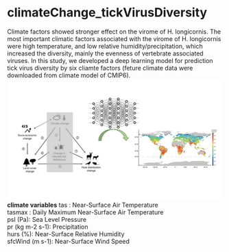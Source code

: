 # climateChange_tickVirusDiversity
Climate factors showed stronger effect on the virome of H. longicornis. The most important climatic factors associated with the virome of H. longicornis were high temperature, and low relative humidity/precipitation, which increased the diversity, mainly the evenness of vertebrate associated viruses. In this study, we developed a deep learning model for prediction tick virus diversity by six cliamte factors (feture climate data were downloaded from climate model of CMIP6).
![alt text](https://github.com/patience111/climateChange_tickVirusDiversity/blob/main/pics/3.jpg)</br>
**climate variables**
tas : Near-Surface Air Temperature<br>
tasmax : Daily Maximum Near-Surface Air Temperature<br>
psl (Pa): Sea Level Pressure<br>
pr (kg m-2 s-1): Precipitation<br>
hurs (%): Near-Surface Relative Humidity<br>
sfcWind (m s-1): Near-Surface Wind Speed<br>
